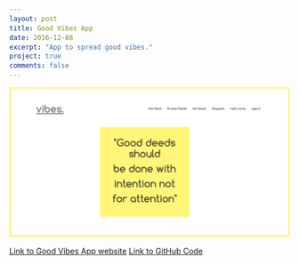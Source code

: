 ```yaml
---
layout: post
title: Good Vibes App
date: 2016-12-08
excerpt: "App to spread good vibes."
project: true
comments: false
---
```


![GoodVibes Homepage](/assets/img/vibes.png)

[Link to Good Vibes App website](https://good-vibe-ratings.herokuapp.com/)
[Link to GitHub Code](https://github.com/Nattie87/wdi-project-3)
